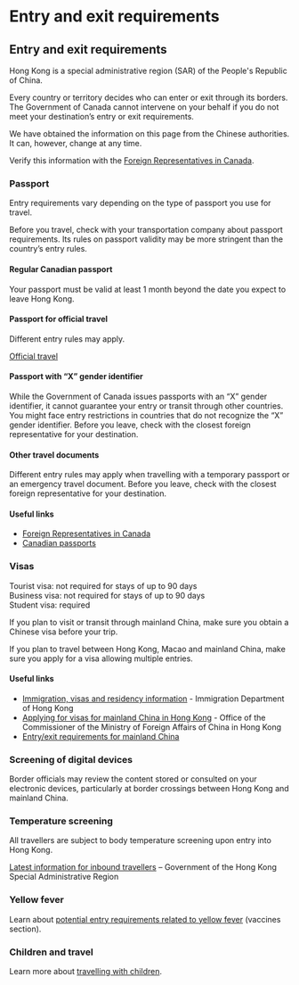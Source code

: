 # Entry and exit requirements

## Entry and exit requirements

Hong Kong is a special administrative region (SAR) of the People's Republic of China.

Every country or territory decides who can enter or exit through its borders. The Government of Canada cannot intervene on your behalf if you do not meet your destination’s entry or exit requirements.

We have obtained the information on this page from the Chinese authorities. It can, however, change at any time.

Verify this information with the [Foreign Representatives in Canada](https://www.international.gc.ca/protocol-protocole/reps.aspx?lang=eng).

### Passport

Entry requirements vary depending on the type of passport you use for travel.

Before you travel, check with your transportation company about passport requirements. Its rules on passport validity may be more stringent than the country’s entry rules.

#### Regular Canadian passport

Your passport must be valid at least 1 month beyond the date you expect to leave Hong Kong.

#### Passport for official travel

Different entry rules may apply.

[Official travel](https://www.canada.ca/en/immigration-refugees-citizenship/services/canadian-passports/official-travel.html)

#### Passport with “X” gender identifier

While the Government of Canada issues passports with an “X” gender identifier, it cannot guarantee your entry or transit through other countries. You might face entry restrictions in countries that do not recognize the “X” gender identifier. Before you leave, check with the closest foreign representative for your destination.

#### Other travel documents

Different entry rules may apply when travelling with a temporary passport or an emergency travel document. Before you leave, check with the closest foreign representative for your destination.

#### Useful links

* [Foreign Representatives in Canada](https://www.international.gc.ca/protocol-protocole/reps.aspx?lang=eng)
* [Canadian passports](http://www.canada.ca/passport)

### Visas

Tourist visa: not required for stays of up to 90 days  
Business visa: not required for stays of up to 90 days  
Student visa: required

If you plan to visit or transit through mainland China, make sure you obtain a Chinese visa before your trip.

If you plan to travel between Hong Kong, Macao and mainland China, make sure you apply for a visa allowing multiple entries.

#### Useful links

* [Immigration, visas and residency information](https://www.immd.gov.hk/eng/services/index.html) - Immigration Department of Hong Kong
* [Applying for visas for mainland China in Hong Kong](http://www.fmcoprc.gov.hk/eng/default.htm) - Office of the Commissioner of the Ministry of Foreign Affairs of China in Hong Kong
* [Entry/exit requirements for mainland China](https://travel.gc.ca/destinations/china#entryexit)

### Screening of digital devices

Border officials may review the content stored or consulted on your electronic devices, particularly at border crossings between Hong Kong and mainland China.

### Temperature screening

All travellers are subject to body temperature screening upon entry into Hong Kong.

[Latest information for inbound travellers](https://www.coronavirus.gov.hk/eng/inbound-travel.html) – Government of the Hong Kong Special Administrative Region

### Yellow fever

Learn about [potential entry requirements related to yellow fever](#health) (vaccines section).

### Children and travel

Learn more about [travelling with children](http://travel.gc.ca/travelling/children).